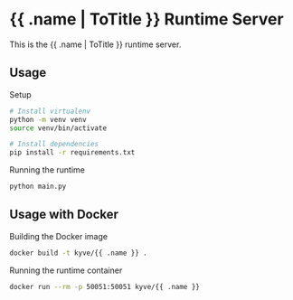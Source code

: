 # {{ .name | ToTitle }} Runtime Server

This is the {{ .name | ToTitle }} runtime server.

## Usage

Setup
```bash
# Install virtualenv
python -m venv venv
source venv/bin/activate

# Install dependencies
pip install -r requirements.txt
```

Running the runtime
```bash
python main.py
```

## Usage with Docker

Building the Docker image
```bash
docker build -t kyve/{{ .name }} .
```

Running the runtime container
```bash
docker run --rm -p 50051:50051 kyve/{{ .name }}
```

